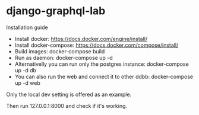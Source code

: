 # django-graphql-lab

Installation guide

* Install docker: https://docs.docker.com/engine/install/
* Install docker-compose: https://docs.docker.com/compose/install/
* Build images: docker-compose build
* Run as daemon: docker-compose up -d
* Alternativelly you can run only the postgres instance: docker-compose up -d db
* You can also run the web and connect it to other ddbb: docker-compose up -d web

Only the local dev setting is offered as an example.

Then run 127.0.0.1:8000 and check if it's working.
